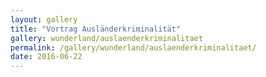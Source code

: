 ```yaml
---
layout: gallery
title: "Vortrag Ausländerkriminalität"
gallery: wunderland/auslaenderkriminalitaet
permalink: /gallery/wunderland/auslaenderkriminalitaet/
date: 2016-06-22
---
```

